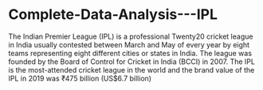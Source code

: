 # Complete-Data-Analysis---IPL

The Indian Premier League (IPL) is a professional Twenty20 cricket league in India usually contested between March and May of every year by eight teams representing eight different cities or states in India. The league was founded by the Board of Control for Cricket in India (BCCI) in 2007. The IPL is the most-attended cricket league in the world and the brand value of the IPL in 2019 was ₹475 billion (US$6.7 billion)
